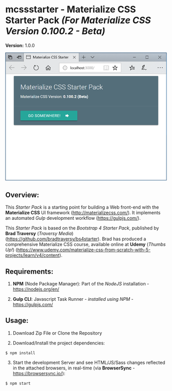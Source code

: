 # **mcssstarter** - Materialize CSS Starter Pack *(For Materialize CSS Version 0.100.2 - Beta)*

**Version:** 1.0.0

![Starter Page](mcssstarter.png)

## Overview:
This *Starter Pack* is a starting point for building a Web front-end with the **Materialize CSS** UI framework (http://materializecss.com/). It implements an automated *Gulp* development workflow (https://gulpjs.com/).

This *Starter Pack* is based on the *Bootstrap 4 Starter Pack*, published by **Brad Traversy** (*Traversy Media*) (https://github.com/bradtraversy/bs4starter). Brad has produced a comprehensive Materialize CSS course, available online at **Udemy** (*Thumbs Up!*) (https://www.udemy.com/materialize-css-from-scratch-with-5-projects/learn/v4/content).

## Requirements:

1. **NPM** (Node Package Manager): Part of the *NodeJS* installation - https://nodejs.org/en/

2. **Gulp CLI**: Javascript Task Runner - *installed using NPM* - https://gulpjs.com/

## Usage:

1. Download Zip File or Clone the Repository

2. Download/Install the project dependencies:
```
$ npm install
```

3. Start the development Server and see HTML/JS/Sass changes reflected in the attached browsers, in real-time (via **BrowserSync** - https://browsersync.io/):
```
$ npm start
```
